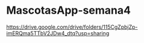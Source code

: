 # MascotasApp-semana4
https://drive.google.com/drive/folders/115CgZpbjZp-imERQma5TTbV2JDw4_dtq?usp=sharing
